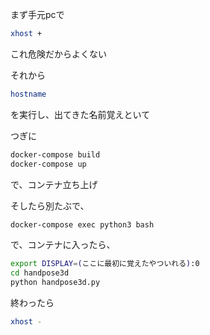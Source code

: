 まず手元pcで

```bash
xhost +
```

これ危険だからよくない


それから

```bash
hostname
```

を実行し、出てきた名前覚えといて

つぎに

```bash
docker-compose build
docker-compose up
```

で、コンテナ立ち上げ

そしたら別たぶで、

```bash
docker-compose exec python3 bash
```

で、コンテナに入ったら、

```bash
export DISPLAY=(ここに最初に覚えたやついれる):0
cd handpose3d
python handpose3d.py
```

終わったら

```bash
xhost -
```
